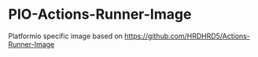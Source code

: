 # PIO-Actions-Runner-Image
Platformio specific image based on https://github.com/HRDHRD5/Actions-Runner-Image
